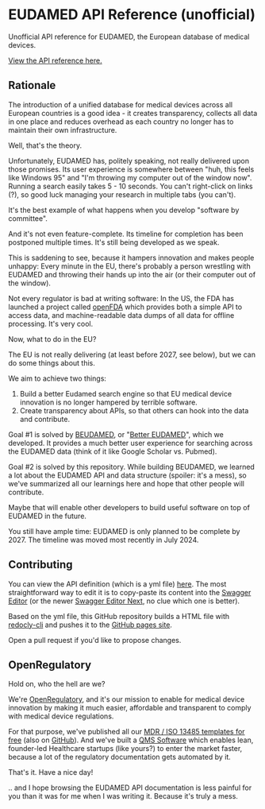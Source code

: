 # EUDAMED API Reference (unofficial)

Unofficial API reference for EUDAMED, the European database of medical devices.

[View the API reference here.][html]

## Rationale

The introduction of a unified database for medical devices across all European countries is a good idea - it
creates transparency, collects all data in one place and reduces overhead as each country no longer has to
maintain their own infrastructure.

Well, that's the theory.

Unfortunately, EUDAMED has, politely speaking, not really delivered upon those promises. Its user experience
is somewhere between "huh, this feels like Windows 95" and "I'm throwing my computer out of the window
now". Running a search easily takes 5 - 10 seconds. You can't right-click on links (?), so good luck managing
your research in multiple tabs (you can't).

It's the best example of what happens when you develop "software by committee".

And it's not even feature-complete. Its timeline for completion has been postponed multiple times. It's still
being developed as we speak.

This is saddening to see, because it hampers innovation and makes people unhappy: Every minute in the EU,
there's probably a person wrestling with EUDAMED and throwing their hands up into the air (or their computer
out of the window).

Not every regulator is bad at writing software: In the US, the FDA has launched a project called
[openFDA][openfda] which provides both a simple API to access data, and machine-readable data dumps of all
data for offline processing. It's very cool.

Now, what to do in the EU?

The EU is not really delivering (at least before 2027, see below), but we can do some things about this.

We aim to achieve two things:

1. Build a better Eudamed search engine so that EU medical device innovation is no longer hampered by terrible
   software.
2. Create transparency about APIs, so that others can hook into the data and contribute.

Goal #1 is solved by [BEUDAMED][beudamed], or "[Better EUDAMED][beudamed]", which we developed. It provides a
much better user experience for searching across the EUDAMED data (think of it like Google Scholar
vs. Pubmed).

Goal #2 is solved by this repository. While building BEUDAMED, we learned a lot about the EUDAMED API and data
structure (spoiler: it's a mess), so we've summarized all our learnings here and hope that other people will
contribute.

Maybe that will enable other developers to build useful software on top of EUDAMED in the future.

You still have ample time: EUDAMED is only planned to be complete by 2027. The timeline was moved most
recently in July 2024.

## Contributing

You can view the API definition (which is a yml file) [here][yml]. The most straightforward way to edit it is
to copy-paste its content into the [Swagger Editor][swagger-editor] (or the newer [Swagger Editor
Next][swagger-editor-next], no clue which one is better).

Based on the yml file, this GitHub repository builds a HTML file with [redocly-cli][redocly-cli] and pushes it
to the [GitHub pages site][html].

Open a pull request if you'd like to propose changes.

## OpenRegulatory

Hold on, who the hell are we?

We're [OpenRegulatory][openregulatory], and it's our mission to enable for medical device innovation by making
it much easier, affordable and transparent to comply with medical device regulations.

For that purpose, we've published all our [MDR / ISO 13485 templates for free][templates] (also on
[GitHub][templates-github]). And we've built a [QMS Software][formwork] which enables lean, founder-led
Healthcare startups (like yours?) to enter the market faster, because a lot of the regulatory documentation
gets automated by it.

That's it. Have a nice day!

.. and I hope browsing the EUDAMED API documentation is less painful for you than it was for me when I was
writing it. Because it's truly a mess.


<!-- Links -->

[html]: https://openregulatory.github.io/eudamed-api/
[openfda]: https://open.fda.gov
[beudamed]: https://beudamed.com
[yml]: eudamed_api_openapi_3_1.yml
[swagger-editor]: https://editor.swagger.io
[swagger-editor-next]: https://editor-next.swagger.io
[redocly-cli]: https://redocly.com/docs/cli
[openregulatory]: https://openregulatory.com
[templates]: https://openregulatory.com/templates
[templates-github]: https://github.com/openregulatory/templates
[formwork]: https://openregulatory.com/formwork
